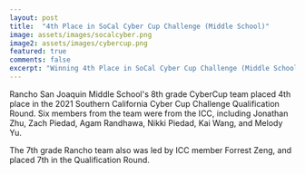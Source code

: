 ```yaml
---
layout: post
title:  "4th Place in SoCal Cyber Cup Challenge (Middle School)"
image: assets/images/socalcyber.png
image2: assets/images/cybercup.png
featured: true
comments: false
excerpt: "Winning 4th Place in SoCal Cyber Cup Challenge (Middle School)"
---
```


Rancho San Joaquin Middle School's 8th grade CyberCup team placed 4th place in the 2021 Southern California Cyber Cup Challenge Qualification Round. Six members from the team were from the ICC, including	Jonathan Zhu, Zach Piedad, Agam Randhawa, Nikki Piedad, Kai Wang, and Melody Yu.

The 7th grade Rancho team also was led by ICC member Forrest Zeng, and placed 7th in the Qualification Round.

<br/>
